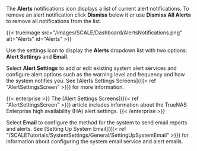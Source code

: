 &NewLine;

The **Alerts** <span class="material-icons">notifications</span> icon displays a list of current alert notifications.
To remove an alert notification click **Dismiss** below it or use **Dismiss All Alerts** to remove all notifications from the list.

{{< trueimage src="/images/SCALE/Dashboard/AlertsNotifications.png" alt="Alerts" id="Alerts" >}}

Use the <span class="material-icons">settings</span> icon to display the **Alerts** dropdown list with two options: **Alert Settings** and **Email**.

Select **Alert Settings** to add or edit existing system alert services and configure alert options such as the warning level and frequency and how the system notifies you.
See [Alerts Settings Screens]({{< ref "AlertSettingsScreen" >}}) for more information.

{{< enterprise >}}
The [Alert Settings Screens]({{< ref "AlertSettingsScreen" >}}) article includes information about the TrueNAS Enterprise high availability (HA) alert settings.
{{< /enterprise >}}

Select **Email** to configure the method for the system to send email reports and alerts.
See [Setting Up System Email]({{< ref "/SCALETutorials/SystemSettings/General/SettingUpSystemEmail" >}}) for information about configuring the system email service and alert emails.
